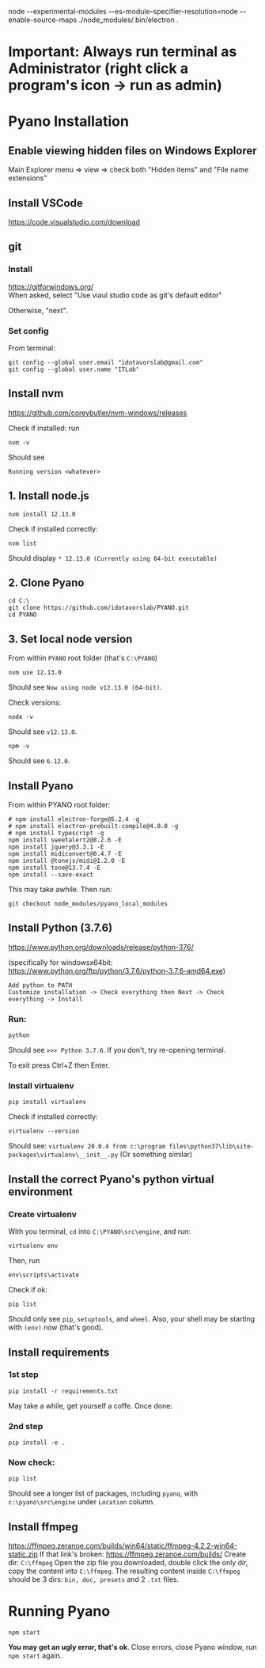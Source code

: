 node --experimental-modules --es-module-specifier-resolution=node --enable-source-maps ./node_modules/.bin/electron .

# Important: Always run terminal as Administrator (right click a program's icon -> run as admin)

# Pyano Installation

## Enable viewing hidden files on Windows Explorer
Main Explorer menu => view => check both "Hidden items" and "File name extensions"

## Install VSCode
https://code.visualstudio.com/download

## git
### Install
https://gitforwindows.org/    
When asked, select "Use viaul studio code as git's default editor"

Otherwise, "next".
### Set config
From terminal:
    
    git config --global user.email "idotavorslab@gmail.com"
    git config --global user.name "ITLab"
    
## Install nvm
https://github.com/coreybutler/nvm-windows/releases

Check if installed: run
    
    nvm -v

Should see 

    Running version <whatever>


## 1. Install node.js

    nvm install 12.13.0
Check if installed correctly:
    
    nvm list    
Should display `* 12.13.0 (Currently using 64-bit executable)`

## 2. Clone Pyano
    cd C:\
    git clone https://github.com/idotavorslab/PYANO.git
    cd PYANO

## 3. Set local node version
From within `PYANO` root folder (that's `C:\PYANO`)
    
    nvm use 12.13.0
Should see `Now using node v12.13.0 (64-bit)`.

Check versions:

    node -v
Should see `v12.13.0`.

    npm -v
Should see `6.12.0`.

## Install Pyano
From within PYANO root folder:

    # npm install electron-forge@5.2.4 -g
    # npm install electron-prebuilt-compile@4.0.0 -g
	# npm install typescript -g
	npm install sweetalert2@8.2.6 -E
	npm install jquery@3.3.1 -E
	npm install midiconvert@0.4.7 -E
	npm install @tonejs/midi@1.2.0 -E
	npm install tone@13.7.4 -E
    npm install --save-exact
This may take awhile. Then run:

    git checkout node_modules/pyano_local_modules

## Install Python (3.7.6)
https://www.python.org/downloads/release/python-376/

(specifically for windowsx64bit: https://www.python.org/ftp/python/3.7.6/python-3.7.6-amd64.exe)
    
    Add python to PATH
    Customize installation -> Check everything then Next -> Check everything -> Install

### Run:

    python
Should see `>>> Python 3.7.6`. 
If you don't, try re-opening terminal.

To exit press Ctrl+Z then Enter.

### Install virtualenv
    pip install virtualenv
Check if installed correctly:
    
    virtualenv --version
Should see: `virtualenv 20.0.4 from c:\program files\python37\lib\site-packages\virtualenv\__init__.py`
(Or something similar)

## Install the correct Pyano's python virtual environment
### Create virtualenv
With you terminal, `cd` into `C:\PYANO\src\engine`, and run:
    
    virtualenv env
Then, run

    env\scripts\activate
Check if ok:

    pip list
Should only see `pip`, `setuptools`, and `wheel`. Also, your shell may be starting with `(env)` now (that's good).

## Install requirements
### 1st step
    pip install -r requirements.txt
May take a while, get yourself a coffe. Once done:

### 2nd step
    pip install -e .
   
### Now check:
    pip list
Should see a longer list of packages, including `pyano`, with `c:\pyano\src\engine` under `Location` column.

## Install ffmpeg
https://ffmpeg.zeranoe.com/builds/win64/static/ffmpeg-4.2.2-win64-static.zip
If that link's broken:
https://ffmpeg.zeranoe.com/builds/
Create dir: `C:\ffmpeg`
Open the zip file you downloaded, double click the only dir, copy the content into `C:\ffmpeg`. 
The resulting content inside `C:\ffmpeg` should be 3 dirs: `bin, doc, presets` and 2 `.txt` files.

# Running Pyano
	npm start
**You may get an ugly error, that's ok**. Close errors, close Pyano window, run `npm start` again.


